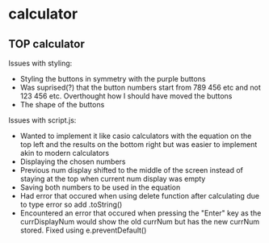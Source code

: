 # calculator
TOP calculator
------------------------
Issues with styling:
- Styling the buttons in symmetry with the purple buttons
- Was suprised(?) that the button numbers start from 789 456 etc and not 123 456 etc. Overthought how I should have moved the buttons
- The shape of the buttons

Issues with script.js:
- Wanted to implement it like casio calculators with the equation on the top left and the results on the bottom right but was easier to implement akin to modern calculators
- Displaying the chosen numbers
- Previous num display shifted to the middle of the screen instead of staying at the top when current num display was empty
- Saving both numbers to be used in the equation
- Had error that occured when using delete function after calculating due to type error so add .toString()
- Encountered an error that occured when pressing the "Enter" key as the currDisplayNum would show the old currNum but has the new currNum stored. Fixed using e.preventDefault()